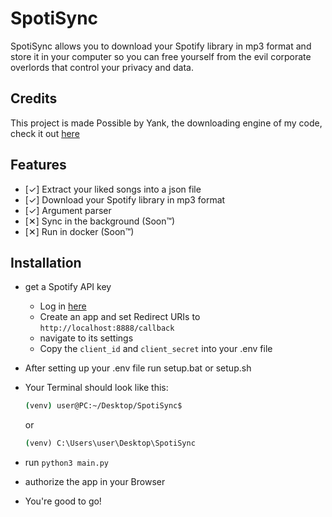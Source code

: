 # SpotiSync

SpotiSync allows you to download your Spotify library in mp3 format and store it in your computer so you can free yourself from the evil corporate overlords that control your privacy and data.

## Credits

This project is made Possible by Yank, the downloading engine of my code, check it out [here](https://github.com/G3VV/Yank)

## Features

- [✓] Extract your liked songs into a json file</li>
- [✓] Download your Spotify library in mp3 format</li>
- [✓] Argument parser</li>
- [✕] Sync in the background (Soon™)</li>
- [✕] Run in docker (Soon™)</li>

## Installation

- get a Spotify API key
  - Log in [here](https://developer.spotify.com/dashboard/)
  - Create an app and set Redirect URIs to `http://localhost:8888/callback`
  - navigate to its settings
  - Copy the `client_id` and `client_secret` into your .env file
- After setting up your .env file run setup.bat or setup.sh
- Your Terminal should look like this:

  ```bash
  (venv) user@PC:~/Desktop/SpotiSync$
  ```

  or

  ```bat
  (venv) C:\Users\user\Desktop\SpotiSync
  ```

- run `python3 main.py`
- authorize the app in your Browser
- You're good to go!

